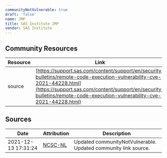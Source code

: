 ```yaml
---
communityNotVulnerable: true
draft: 'false'
name: JMP
title: SAS Institute JMP
vendor: SAS Institute
---
```



## Community Resources
| Resource | Link |
| --- | --- |
| source | [https://support.sas.com/content/support/en/security-bulletins/remote-code-execution-vulnerability-cve-2021-44228.html](https://support.sas.com/content/support/en/security-bulletins/remote-code-execution-vulnerability-cve-2021-44228.html) |


## Sources
| Date | Attribution | Description |
| --- | --- | --- |
| 2021-12-13 17:31:24 | [NCSC-NL](https://github.com/NCSC-NL/log4shell/blob/main/software/README.md) | Updated communityNotVulnerable. Updated community link source.  |
